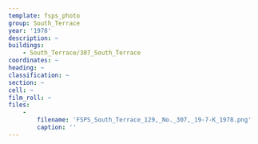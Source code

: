 ```yaml
---
template: fsps_photo
group: South_Terrace
year: '1978'
description: ~
buildings:
    - South_Terrace/307_South_Terrace
coordinates: ~
heading: ~
classification: ~
section: ~
cell: ~
film_roll: ~
files:
    -
        filename: 'FSPS_South_Terrace_129,_No._307,_19-7-K_1978.png'
        caption: ''
---
```

